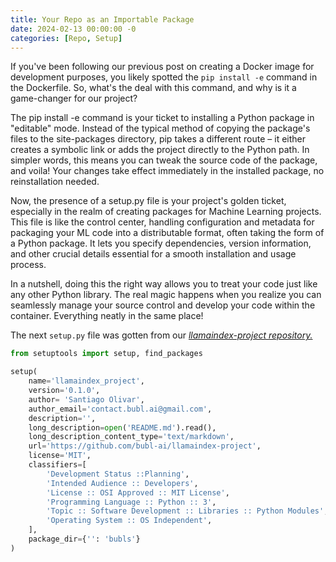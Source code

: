 ```yaml
---
title: Your Repo as an Importable Package
date: 2024-02-13 00:00:00 -0
categories: [Repo, Setup]
---
```


If you've been following our previous post on creating a Docker image for development purposes, you likely spotted the `pip install -e` command in the Dockerfile. So, what's the deal with this command, and why is it a game-changer for our project?

The pip install -e command is your ticket to installing a Python package in "editable" mode. Instead of the typical method of copying the package's files to the site-packages directory, pip takes a different route – it either creates a symbolic link or adds the project directly to the Python path. In simpler words, this means you can tweak the source code of the package, and voila! Your changes take effect immediately in the installed package, no reinstallation needed.

Now, the presence of a setup.py file is your project's golden ticket, especially in the realm of creating packages for Machine Learning projects. This file is like the control center, handling configuration and metadata for packaging your ML code into a distributable format, often taking the form of a Python package. It lets you specify dependencies, version information, and other crucial details essential for a smooth installation and usage process.

In a nutshell, doing this the right way allows you to treat your code just like any other Python library. The real magic happens when you realize you can seamlessly manage your source control and develop your code within the container. Everything neatly in the same place!

The next `setup.py` file was gotten from our [*llamaindex-project repository.*](https://github.com/bubl-ai/llamaindex-project/blob/main/setup.py)

```python
from setuptools import setup, find_packages

setup(
    name='llamaindex_project',
    version='0.1.0',
    author= 'Santiago Olivar',
    author_email='contact.bubl.ai@gmail.com',
    description='',
    long_description=open('README.md').read(),
    long_description_content_type='text/markdown',
    url='https://github.com/bubl-ai/llamaindex-project',
    license='MIT',
    classifiers=[
        'Development Status ::Planning',
        'Intended Audience :: Developers',
        'License :: OSI Approved :: MIT License',
        'Programming Language :: Python :: 3',
        'Topic :: Software Development :: Libraries :: Python Modules',
        'Operating System :: OS Independent',
    ],
    package_dir={'': 'bubls'}
)
```